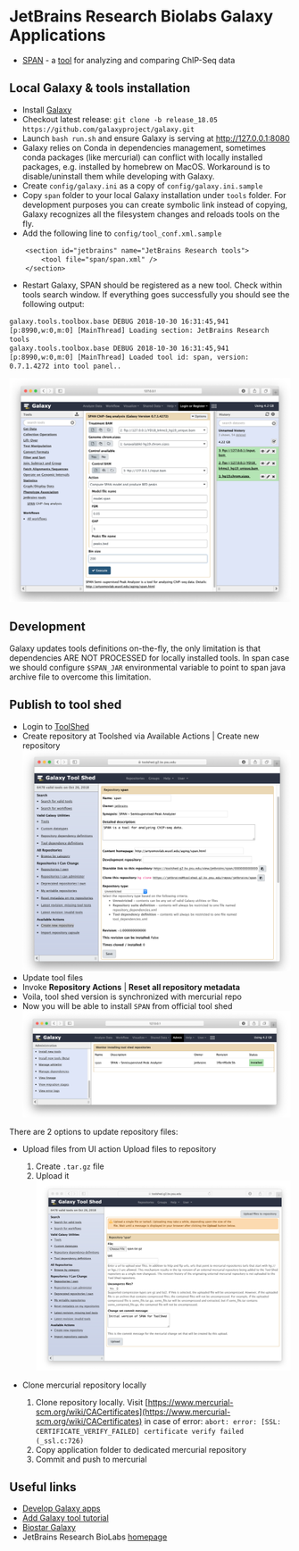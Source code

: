 JetBrains Research Biolabs Galaxy Applications
==============================================
* [SPAN](https://toolshed.g2.bx.psu.edu/view/jetbrains/span) - a [tool](http://artyomovlab.wustl.edu/aging/span.html) for analyzing and comparing ChIP-Seq data

Local Galaxy & tools installation
------------------
* Install [Galaxy](https://wiki.galaxyproject.org/Admin/GetGalaxy)
* Checkout latest release: `git clone -b release_18.05 https://github.com/galaxyproject/galaxy.git`
* Launch `bash run.sh` and ensure Galaxy is serving at http://127.0.0.1:8080
* Galaxy relies on Conda in dependencies management, sometimes conda packages (like mercurial) 
can conflict with locally installed packages, e.g. installed by homebrew on MacOS.
Workaround is to disable/uninstall them while developing with Galaxy.
* Create `config/galaxy.ini` as a copy of `config/galaxy.ini.sample`
* Copy `span` folder to your local Galaxy installation under `tools` folder. 
For development purposes you can create symbolic link instead of copying, 
Galaxy recognizes all the filesystem changes and reloads tools on the fly. 
* Add the following line to `config/tool_conf.xml.sample`
```
    <section id="jetbrains" name="JetBrains Research tools">
        <tool file="span/span.xml" />
    </section>
```
* Restart Galaxy, SPAN should be registered as a new tool. Check within tools search window.
If everything goes successfully you should see the following output:
```
galaxy.tools.toolbox.base DEBUG 2018-10-30 16:31:45,941 [p:8990,w:0,m:0] [MainThread] Loading section: JetBrains Research tools
galaxy.tools.toolbox.base DEBUG 2018-10-30 16:31:45,941 [p:8990,w:0,m:0] [MainThread] Loaded tool id: span, version: 0.7.1.4272 into tool panel..
```
![SPAN as a tool for Galaxy](span.png)

Development
-----------
Galaxy updates tools definitions on-the-fly, the only limitation is that dependencies ARE NOT PROCESSED for locally installed tools.
In span case we should configure `$SPAN_JAR` environmental variable to point to span java archive file to overcome this limitation.

Publish to tool shed
--------------------
* Login to [ToolShed](https://toolshed.g2.bx.psu.edu/repository/create_repository)
* Create repository at Toolshed via Available Actions | Create new repository
![Create span dedicated mercurial repo](toolshed.png)
* Update tool files
* Invoke **Repository Actions** | **Reset all repository metadata**
* Voila, tool shed version is synchronized with mercurial repo
* Now you will be able to install `SPAN` from official tool shed
![SPAN installed successfully](installed.png)



There are 2 options to update repository files:

* Upload files from UI action Upload files to repository
    1. Create `.tar.gz` file
    2. Upload it
![Upload files to mercurial repository](addfiles.png)    

* Clone mercurial repository locally
    1. Clone repository locally.
       Visit [https://www.mercurial-scm.org/wiki/CACertificates](https://www.mercurial-scm.org/wiki/CACertificates) 
       in case of error: `abort: error: [SSL: CERTIFICATE_VERIFY_FAILED] certificate verify failed (_ssl.c:726)` 
    2. Copy application folder to dedicated mercurial repository
    3. Commit and push to mercurial



Useful links
------------
 * [Develop Galaxy apps](https://wiki.galaxyproject.org/Develop)
 * [Add Galaxy tool tutorial](https://wiki.galaxyproject.org/Admin/Tools/AddToolTutorial)
 * [Biostar Galaxy](https://biostar.usegalaxy.org)
 * JetBrains Research BioLabs [homepage](http://research.jetbrains.org/groups/biolabs)
